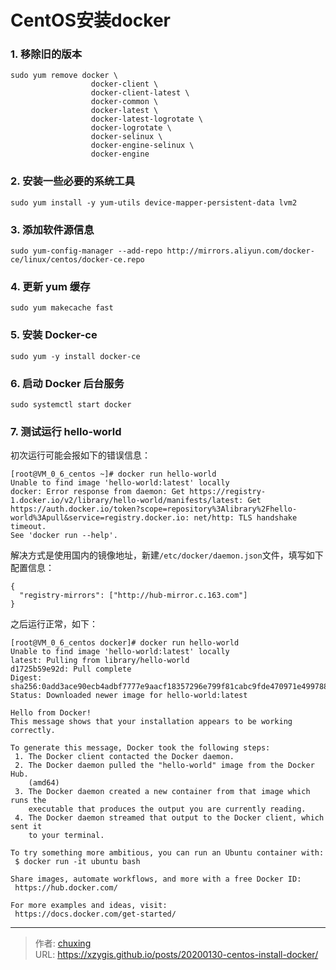 # CentOS安装docker



### 1. 移除旧的版本
```shell
sudo yum remove docker \
                  docker-client \
                  docker-client-latest \
                  docker-common \
                  docker-latest \
                  docker-latest-logrotate \
                  docker-logrotate \
                  docker-selinux \
                  docker-engine-selinux \
                  docker-engine
```

### 2. 安装一些必要的系统工具
```shell
sudo yum install -y yum-utils device-mapper-persistent-data lvm2
```

### 3. 添加软件源信息
```shell
sudo yum-config-manager --add-repo http://mirrors.aliyun.com/docker-ce/linux/centos/docker-ce.repo
```

### 4. 更新 yum 缓存
```shell
sudo yum makecache fast
```

### 5. 安装 Docker-ce
```shell
sudo yum -y install docker-ce
```

<!-- more -->

### 6. 启动 Docker 后台服务
```shell
sudo systemctl start docker
```

### 7. 测试运行 hello-world

初次运行可能会报如下的错误信息：
```shell
[root@VM_0_6_centos ~]# docker run hello-world
Unable to find image 'hello-world:latest' locally
docker: Error response from daemon: Get https://registry-1.docker.io/v2/library/hello-world/manifests/latest: Get https://auth.docker.io/token?scope=repository%3Alibrary%2Fhello-world%3Apull&service=registry.docker.io: net/http: TLS handshake timeout.
See 'docker run --help'.
```
解决方式是使用国内的镜像地址，新建`/etc/docker/daemon.json`文件，填写如下配置信息：
```
{
  "registry-mirrors": ["http://hub-mirror.c.163.com"]
}
```

之后运行正常，如下：
```
[root@VM_0_6_centos docker]# docker run hello-world
Unable to find image 'hello-world:latest' locally
latest: Pulling from library/hello-world
d1725b59e92d: Pull complete
Digest: sha256:0add3ace90ecb4adbf7777e9aacf18357296e799f81cabc9fde470971e499788
Status: Downloaded newer image for hello-world:latest

Hello from Docker!
This message shows that your installation appears to be working correctly.

To generate this message, Docker took the following steps:
 1. The Docker client contacted the Docker daemon.
 2. The Docker daemon pulled the "hello-world" image from the Docker Hub.
    (amd64)
 3. The Docker daemon created a new container from that image which runs the
    executable that produces the output you are currently reading.
 4. The Docker daemon streamed that output to the Docker client, which sent it
    to your terminal.

To try something more ambitious, you can run an Ubuntu container with:
 $ docker run -it ubuntu bash

Share images, automate workflows, and more with a free Docker ID:
 https://hub.docker.com/

For more examples and ideas, visit:
 https://docs.docker.com/get-started/
```

---

> 作者: [chuxing](https://github.com/xzygis)  
> URL: https://xzygis.github.io/posts/20200130-centos-install-docker/  

